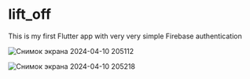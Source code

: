 # lift_off

This is my first Flutter app with very very simple Firebase authentication

![Снимок экрана 2024-04-10 205112](https://github.com/CustomAtlas/lift_off/assets/165499054/efe370d3-5985-4e3b-9aa0-c8a0ff2d19f0)

![Снимок экрана 2024-04-10 205218](https://github.com/CustomAtlas/lift_off/assets/165499054/367a28a0-41b3-4ef0-b380-08544d14b5bc)
